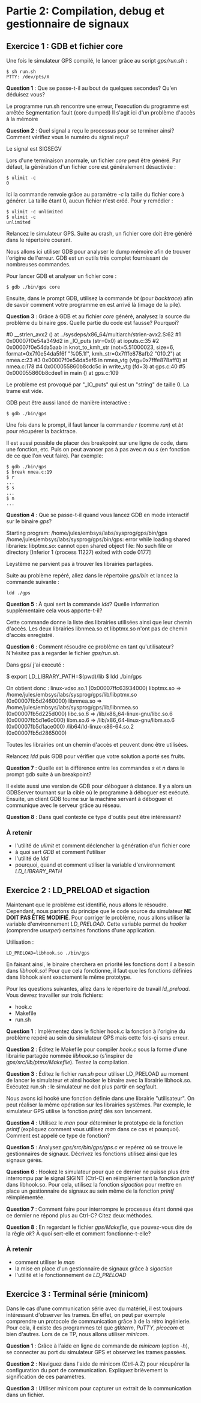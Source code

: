 # Partie 2: Compilation, debug et gestionnaire de signaux


## Exercice 1 : GDB et fichier core

Une fois le simulateur GPS compilé, le lancer grâce au script *gps/run.sh* :

````
$ sh run.sh
PTTY: /dev/pts/X
````

**Question 1** : Que se passe-t-il au bout de quelques secondes? Qu'en
                 déduisez vous?

Le programme run.sh rencontre une erreur, l'execution du programme est arrêtée
Segmentation fault (core dumped)
Il s'agit ici d'un problème d'accès à la mémoire

**Question 2** : Quel signal a reçu le processus pour se terminer ainsi? Comment
                vérifiez vous le numéro du signal reçu?

Le signal est SIGSEGV

Lors d'une terminaison anormale, un fichier *core* peut être généré. Par défaut,
la génération d'un fichier core est généralement désactivée :

````
$ ulimit -c
0
````

Ici la commande renvoie grâce au paramètre *-c* la taille du fichier core à
générer. La taille étant 0, aucun fichier n'est créé. Pour y remédier :

````
$ ulimit -c unlimited
$ ulimit -c
unlimited
````

Relancez le simulateur GPS. Suite au crash, un fichier core doit être généré
dans le répertoire courant.

Nous allons ici utiliser GDB pour analyser le dump mémoire afin de trouver
l'origine de l'erreur. GDB est un outils très complet fournissant de
nombreuses commandes.

Pour lancer GDB et analyser un fichier core :

````
$ gdb ./bin/gps core
````

Ensuite, dans le prompt GDB, utilisez la commande *bt* (pour *backtrace*) afin
de savoir comment votre programme en est arrivé là (image de la pile).

**Question 3** : Grâce à GDB et au fichier *core* généré, analysez la source du
                 problème du binaire *gps*. Quelle partie du code est fausse?
                 Pourquoi?

#0  __strlen_avx2 () at ../sysdeps/x86_64/multiarch/strlen-avx2.S:62
#1  0x00007f0e54a349d2 in _IO_puts (str=0x0) at ioputs.c:35
#2  0x00007f0e54da5aab in knot_to_kmh_str (not=5.51000023, size=6, 
    format=0x7f0e54da5f6f "%05.1f", kmh_str=0x7fffe878afb2 "010.2")
    at nmea.c:23
#3  0x00007f0e54da5ef6 in nmea_vtg (vtg=0x7fffe878aff0) at nmea.c:178
#4  0x000055860b8cdc5c in write_vtg (fd=3) at gps.c:40
#5  0x000055860b8cdee1 in main () at gps.c:109

Le problème est provoqué par "_IO_puts" qui est un "string" de taille 0. La trame est vide.

GDB peut être aussi lancé de manière interactive :

````
$ gdb ./bin/gps
````

Une fois dans le prompt, il faut lancer la commande *r* (comme *run*) et *bt*
pour récupérer la backtrace.

Il est aussi possible de placer des breakpoint sur une ligne de code, dans une
fonction, etc. Puis on peut avancer pas à pas avec *n* ou *s* (en fonction de
ce que l'on veut faire). Par exemple:

````
$ gdb ./bin/gps
$ break nmea.c:19
$ r
...
$ s
...
$ n
...
````

**Question 4** : Que se passe-t-il quand vous lancez GDB en mode interactif sur
                 le binaire *gps*?

Starting program: /home/jules/embsys/labs/sysprog/gps/bin/gps 
/home/jules/embsys/labs/sysprog/gps/bin/gps: error while loading shared libraries: libptmx.so: cannot open shared object file: No such file or directory
[Inferior 1 (process 11227) exited with code 0177]

Leystème ne parvient pas à trouver les librairies partagées.

Suite au problème repéré, allez dans le répertoire *gps/bin* et lancez la
commande suivante :

````
ldd ./gps
````

**Question 5** : À quoi sert la commande *ldd*? Quelle information
                supplémentaire cela vous apporte-t-il?

Cette commande donne la liste des librairies utilisées ainsi que leur chemin d'accès.
Les deux librairies libnmea.so et libptmx.so n'ont pas de chemin d'accès enregistré.

**Question 6** : Comment résoudre ce problème en tant qu'utilisateur? N'hésitez
                 pas à regarder le fichier *gps/run.sh*.

Dans gps/ j'ai executé :

$ export LD_LIBRARY_PATH=$(pwd)/lib
$ ldd ./bin/gps

On obtient donc :
	linux-vdso.so.1 (0x00007ffc63934000)
	libptmx.so => /home/jules/embsys/labs/sysprog/gps/lib/libptmx.so (0x00007fb5d2460000)
	libnmea.so => /home/jules/embsys/labs/sysprog/gps/lib/libnmea.so (0x00007fb5d225d000)
	libc.so.6 => /lib/x86_64-linux-gnu/libc.so.6 (0x00007fb5d1e6c000)
	libm.so.6 => /lib/x86_64-linux-gnu/libm.so.6 (0x00007fb5d1ace000)
	/lib64/ld-linux-x86-64.so.2 (0x00007fb5d2865000)

Toutes les librairies ont un chemin d'accès et peuvent donc être utilisées.

Relancez *ldd* puis GDB pour vérifier que votre solution a porté ses fruits.

**Question 7** : Quelle est la différence entre les commandes *s* et *n* dans
                 le prompt gdb suite à un breakpoint?

Il existe aussi une version de GDB pour déboguer à distance. Il y
a alors un GDBServer tournant sur la cible où le programme à déboguer est
exécuté. Ensuite, un client GDB tourne sur la machine servant à déboguer
et communique avec le serveur grâce au réseau.

**Question 8** : Dans quel contexte ce type d'outils peut être intéressant?

### À retenir

  * l'utilité de *ulimit* et comment déclencher la génération d'un fichier core
  * à quoi sert *GDB* et comment l'utiliser
  * l'utilité de *ldd*
  * pourquoi, quand et comment utiliser la variable d'environnement
    *LD_LIBRARY_PATH*

## Exercice 2 : LD_PRELOAD et sigaction

Maintenant que le problème est identifié, nous allons le résoudre. Cependant,
nous partons du principe que le code source du simulateur **NE DOIT PAS ÊTRE
MODIFIÉ**. Pour corriger le problème, nous allons utiliser la variable
d'environnement *LD_PRELOAD*. Cette variable permet de *hooker* (comprendre
*usurper*) certaines fonctions d'une application.

Utilisation :

````
LD_PRELOAD=libhook.so ./bin/gps
````

En faisant ainsi, le binaire cherchera en priorité les fonctions dont il
a besoin dans *libhook.so*! Pour que cela fonctionne, il faut que les fonctions
définies dans libhook aient exactement le même prototype.

Pour les questions suivantes, allez dans le répertoire de travail
*ld_preload*. Vous devrez travailler sur trois fichiers:

  * hook.c
  * Makefile
  * run.sh

**Question 1** : Implémentez dans le fichier hook.c la fonction à l'origine du
                 problème repéré au sein du simulateur GPS mais cette fois-çi
                 sans erreur.

**Question 2** : Éditez le Makefile pour compiler *hook.c* sous la forme d'une
                 librairie partagée nommée *libhook.so* (s'inspirer de
                 *gps/src/lib/ptmx/Makefile*). Testez la compilation.

**Question 3** : Éditez le fichier *run.sh* pour utiliser LD_PRELOAD au moment
                 de lancer le simulateur et ainsi hooker le binaire avec la
                 librairie libhook.so. Exécutez run.sh : le simulateur ne doit
                 plus partir en segfault.

Nous avons ici hooké une fonction définie dans une librairie "utilisateur". On
peut réaliser la même opération sur les librairies systèmes. Par exemple, le
simulateur GPS utilise la fonction *printf* dès son lancement.

**Question 4** : Utilisez le *man* pour déterminer le prototype de la fonction
                 *printf* (expliquez comment vous utilisez *man* dans ce cas et
                 pourquoi). Comment est appelé ce type de fonction?

**Question 5** : Analysez *gps/src/bin/gps/gps.c* er repérez où se trouve le
                 gestionnaires de signaux. Décrivez les fonctions utilisez
                 ainsi que les signaux gérés.

**Question 6** : Hookez le simulateur pour que ce dernier ne puisse plus
                 être interrompu par le signal SIGINT (Ctrl-C) en
                 réimplémentant la fonction *printf* dans libhook.so. Pour
                 cela, utilisez la fonction *sigaction* pour mettre en place
                 un gestionnaire de signaux au sein même de la fonction
                 *printf*  réimplémentée.

**Question 7** : Comment faire pour interrompre le processus étant donné
                 que ce dernier ne répond plus au Ctrl-C? Citez deux méthodes.

**Question 8** : En regardant le fichier *gps/Makefile*, que pouvez-vous dire
                 de la règle *ok*? À quoi sert-elle et comment
                 fonctionne-t-elle?

### À retenir

  * comment utiliser le *man*
  * la mise en place d'un gestionnaire de signaux grâce à *sigaction*
  * l'utilité et le fonctionnement de *LD_PRELOAD*


## Exercice 3 : Terminal série (minicom)

Dans le cas d'une communication série avec du matériel, il est toujours
intéressant d'observer les trames. En effet, on peut par exemple comprendre un
protocole de communication grâce à de la rétro ingénierie. Pour cela, il existe
des programmes tel que *gtkterm*, *PuTTY*, *picocom* et bien d'autres. Lors de
ce TP, nous allons utiliser *minicom*.

**Question 1** : Grâce à l'aide en ligne de commande de *minicom* (option
                 *-h*), se connecter au port du simulateur GPS et observez les
                 trames passées.

**Question 2** : Naviguez dans l'aide de minicom (Ctrl-A Z) pour récupérer la
                 configuration du port de communication. Expliquez brièvement
                 la signification de ces paramètres.

**Question 3** : Utiliser minicom pour capturer un extrait de la
                 communication dans un fichier.

